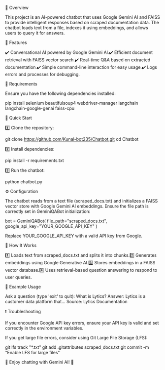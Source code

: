 📌 Overview

This project is an AI-powered chatbot that uses Google Gemini AI and FAISS to provide intelligent responses based on scraped documentation data. The chatbot loads text from a file, indexes it using embeddings, and allows users to query it for answers.

🌟 Features

✔️ Conversational AI powered by Google Gemini AI.✔️ Efficient document retrieval with FAISS vector search.✔️ Real-time Q&A based on extracted documentation.✔️ Simple command-line interaction for easy usage.✔️ Logs errors and processes for debugging.

🔧 Requirements

Ensure you have the following dependencies installed:

pip install selenium beautifulsoup4 webdriver-manager langchain langchain-google-genai faiss-cpu

🚀 Quick Start

1️⃣ Clone the repository:

git clone https://github.com/Kunal-bot235/Chatbot.git
cd Chatbot

2️⃣ Install dependencies:

pip install -r requirements.txt

3️⃣ Run the chatbot:

python chatbot.py

⚙️ Configuration

The chatbot reads from a text file (scraped_docs.txt) and initializes a FAISS vector store with Google Gemini AI embeddings. Ensure the file path is correctly set in GeminiQABot initialization:

bot = GeminiQABot(
    file_path="scraped_docs.txt",
    google_api_key="YOUR_GOOGLE_API_KEY"
)

Replace YOUR_GOOGLE_API_KEY with a valid API key from Google.

🎯 How It Works

1️⃣ Loads text from scraped_docs.txt and splits it into chunks.2️⃣ Generates embeddings using Google Generative AI.3️⃣ Stores embeddings in a FAISS vector database.4️⃣ Uses retrieval-based question answering to respond to user queries.

📝 Example Usage

Ask a question (type 'exit' to quit): What is Lytics?
Answer: Lytics is a customer data platform that...
Source: Lytics Documentation

❗ Troubleshooting

If you encounter Google API key errors, ensure your API key is valid and set correctly in the environment variables.

If you get large file errors, consider using Git Large File Storage (LFS):

git lfs track "*.txt"
git add .gitattributes scraped_docs.txt
git commit -m "Enable LFS for large files"


🤖 Enjoy chatting with Gemini AI! 🚀





